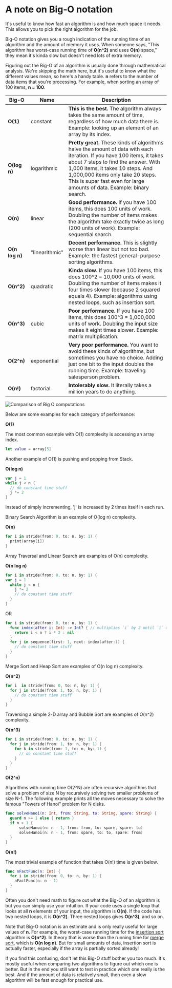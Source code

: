 # A note on Big-O notation

It's useful to know how fast an algorithm is and how much space it needs. This allows you to pick the right algorithm for the job.

Big-O notation gives you a rough indication of the running time of an algorithm and the amount of memory it uses. When someone says, "This algorithm has worst-case running time of **O(n^2)** and uses **O(n)** space," they mean it's kinda slow but doesn't need lots of extra memory.

Figuring out the Big-O of an algorithm is usually done through mathematical analysis. We're skipping the math here, but it's useful to know what the different values mean, so here's a handy table. **n** refers to the number of data items that you're processing. For example, when sorting an array of 100 items, **n = 100**.

| Big-O | Name | Description |
| --- | --- | --- |
| **O(1)** | constant | **This is the best.** The algorithm always takes the same amount of time, regardless of how much data there is. Example: looking up an element of an array by its index. |
| **O(log n)** | logarithmic | **Pretty great.** These kinds of algorithms halve the amount of data with each iteration. If you have 100 items, it takes about 7 steps to find the answer. With 1,000 items, it takes 10 steps. And 1,000,000 items only take 20 steps. This is super fast even for large amounts of data. Example: binary search. |
| **O(n)** | linear | **Good performance.** If you have 100 items, this does 100 units of work. Doubling the number of items makes the algorithm take exactly twice as long (200 units of work). Example: sequential search. |
| **O(n log n)** | "linearithmic" | **Decent performance.** This is slightly worse than linear but not too bad. Example: the fastest general-purpose sorting algorithms. |
| **O(n^2)** | quadratic | **Kinda slow.** If you have 100 items, this does 100^2 = 10,000 units of work. Doubling the number of items makes it four times slower (because 2 squared equals 4). Example: algorithms using nested loops, such as insertion sort. |
| **O(n^3)** | cubic | **Poor performance.** If you have 100 items, this does 100^3 = 1,000,000 units of work. Doubling the input size makes it eight times slower. Example: matrix multiplication. |
| **O(2^n)** | exponential | **Very poor performance.** You want to avoid these kinds of algorithms, but sometimes you have no choice. Adding just one bit to the input doubles the running time. Example: traveling salesperson problem. |
| **O(n!)** | factorial | **Intolerably slow.** It literally takes a million years to do anything. |

![Comparison of Big O computations](https://upload.wikimedia.org/wikipedia/commons/7/7e/Comparison_computational_complexity.svg)

Below are some examples for each category of performance:

**O(1)**

The most common example with O(1) complexity is accessing an array index.

```swift
let value = array[5]
```

Another example of O(1) is pushing and popping from Stack.

**O(log n)**

```swift
var j = 1
while j < n {
  // do constant time stuff
  j *= 2
}
```

Instead of simply incrementing, 'j' is increased by 2 times itself in each run.

Binary Search Algorithm is an example of O(log n) complexity.

**O(n)**

```swift
for i in stride(from: 0, to: n, by: 1) {
  print(array[i])
}
```

Array Traversal and Linear Search are examples of O(n) complexity.

**O(n log n)**

```swift
for i in stride(from: 0, to: n, by: 1) {
var j = 1
  while j < n {
    j *= 2
    // do constant time stuff
  }
}
```

OR

```swift
for i in stride(from: 0, to: n, by: 1) {
  func index(after i: Int) -> Int? { // multiplies `i` by 2 until `i` >= `n`
    return i < n ? i * 2 : nil
  }
  for j in sequence(first: 1, next: index(after:)) {
    // do constant time stuff
  }
}
```

Merge Sort and Heap Sort are examples of O(n log n) complexity.

**O(n^2)**

```swift
for i  in stride(from: 0, to: n, by: 1) {
  for j in stride(from: 1, to: n, by: 1) {
    // do constant time stuff
  }
}
```

Traversing a simple 2-D array and Bubble Sort are examples of O(n^2) complexity.

**O(n^3)**

```swift
for i in stride(from: 0, to: n, by: 1) {
  for j in stride(from: 1, to: n, by: 1) {
    for k in stride(from: 1, to: n, by: 1) {
      // do constant time stuff
    }
  }
}
```

**O(2^n)**

Algorithms with running time O(2^N) are often recursive algorithms that solve a problem of size N by recursively solving two smaller problems of size N-1. The following example prints all the moves necessary to solve the famous "Towers of Hanoi" problem for N disks.

```swift
func solveHanoi(n: Int, from: String, to: String, spare: String) {
  guard n >= 1 else { return }
  if n > 1 {
      solveHanoi(n: n - 1, from: from, to: spare, spare: to)
      solveHanoi(n: n - 1, from: spare, to: to, spare: from)
  }
}
```

**O(n!)**

The most trivial example of function that takes O(n!) time is given below.

```swift
func nFactFunc(n: Int) {
  for i in stride(from: 0, to: n, by: 1) {
    nFactFunc(n: n - 1)
  }
}
```

Often you don't need math to figure out what the Big-O of an algorithm is but you can simply use your intuition. If your code uses a single loop that looks at all **n** elements of your input, the algorithm is **O(n)**. If the code has two nested loops, it is **O(n^2)**. Three nested loops gives **O(n^3)**, and so on.

Note that Big-O notation is an estimate and is only really useful for large values of **n**. For example, the worst-case running time for the [insertion sort](Insertion%20Sort/) algorithm is **O(n^2)**. In theory that is worse than the running time for [merge sort](Merge%20Sort/), which is **O(n log n)**. But for small amounts of data, insertion sort is actually faster, especially if the array is partially sorted already!

If you find this confusing, don't let this Big-O stuff bother you too much. It's mostly useful when comparing two algorithms to figure out which one is better. But in the end you still want to test in practice which one really is the best. And if the amount of data is relatively small, then even a slow algorithm will be fast enough for practical use.
